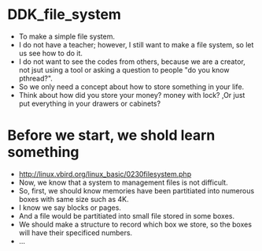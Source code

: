 # DDK_file_system
* To make a simple file system.
* I do not have a teacher; however, I still want to make a file system, so let us see how to do it.
* I do not want to see the codes from others, because we are a creator, not jsut using a tool or asking a question to people "do you know pthread?". 
* So we only need a concept about how to store something in your life.
* Think about how did you store your money? money with lock? ,Or just put everything in your drawers or cabinets?


# Before we start, we shold learn something
* http://linux.vbird.org/linux_basic/0230filesystem.php
* Now, we know that a system to management files is not difficult.
* So, first, we should know memories have been partitiated into numerous boxes with same size such as 4K.
* I know we say blocks or pages.
* And a file would be partitiated into small file stored in some boxes.
* We should make a structure to record which box we store, so the boxes will have their specificed numbers.
* ...
